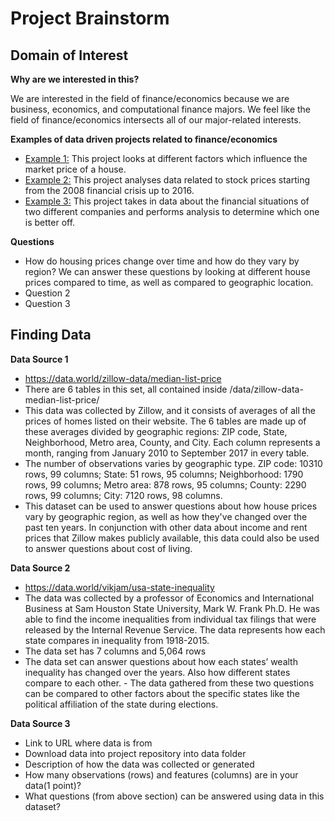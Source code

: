# Project Brainstorm
## Domain of Interest

**Why are we interested in this?**

We are interested in the field of finance/economics because we are business, economics, and computational finance majors. We feel like the field of finance/economics intersects all of our major-related interests.

**Examples of data driven projects related to finance/economics**
- [Example 1:](https://www.kaggle.com/skirmer/fun-with-real-estate-data) This project looks at different factors which influence the market price of a house.
- [Example 2:](https://www.kaggle.com/rohan8594/finance-data-project) This project analyses data related to stock prices starting from the 2008 financial crisis up to 2016.
- [Example 3:](https://github.com/quinamatics/Financial-Data-Analytics/blob/master/Better%20Buy.ipynb) This project takes in data about the financial situations of two different companies and performs analysis to determine which one is better off.

**Questions**
 - How do housing prices change over time and how do they vary by region? We can answer these questions by looking at different house prices compared to time, as well as compared to geographic location.
 - Question 2
 - Question 3

## Finding Data
**Data Source 1**
- https://data.world/zillow-data/median-list-price
- There are 6 tables in this set, all contained inside /data/zillow-data-median-list-price/
- This data was collected by Zillow, and it consists of averages of all the prices of homes listed on their website. The 6 tables are made up of these averages divided by geographic regions: ZIP code, State, Neighborhood, Metro area, County, and City. Each column represents a month, ranging from January 2010 to September 2017 in every table.
- The number of observations varies by geographic type. ZIP code: 10310 rows, 99 columns; State: 51 rows, 95 columns; Neighborhood: 1790 rows, 99 columns; Metro area: 878 rows, 95 columns; County: 2290 rows, 99 columns; City: 7120 rows, 98 columns.
- This dataset can be used to answer questions about how house prices vary by geographic region, as well as how they've changed over the past ten years. In conjunction with other data about income and rent prices that Zillow makes publicly available, this data could also be used to answer questions about cost of living.

**Data Source 2**
- https://data.world/vikjam/usa-state-inequality
- The data was collected by a professor of Economics and International Business at Sam Houston State University, Mark W. Frank Ph.D. He was able to find the income inequalities from individual tax filings that were released by the Internal Revenue Service. The data represents how each state compares in inequality from 1918-2015.     
- The data set has 7 columns and 5,064 rows
- The data set can answer questions about how each states’ wealth inequality has changed over the years. Also how different states compare to each other. - The data gathered from these two questions can be compared to other factors about the specific states like the political affiliation of the state during elections.

**Data Source 3**
- Link to URL where data is from
- Download data into project repository into data folder
- Description of how the data was collected or generated
- How many observations (rows) and features (columns) are in your data(1 point)?
- What questions (from above section) can be answered using data in this dataset?
